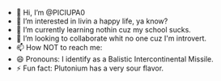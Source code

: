 - 👋 Hi, I’m @PICIUPA0
- 👀 I’m interested in livin a happy life, ya know?
- 🌱 I’m currently learning nothin cuz my school sucks.
- 💞️ I’m looking to collaborate whit no one cuz I'm introvert.
- 📫 How NOT to reach me:
- 😄 Pronouns: I identify as a Balistic Intercontinental Missile.
- ⚡ Fun fact: Plutonium has a very sour flavor.

<!---
PICIUPA0/PICIUPA0 is a ✨ special ✨ repository because its `README.md` (this file) appears on your GitHub profile.
You can click the Preview link to take a look at your changes.
--->

